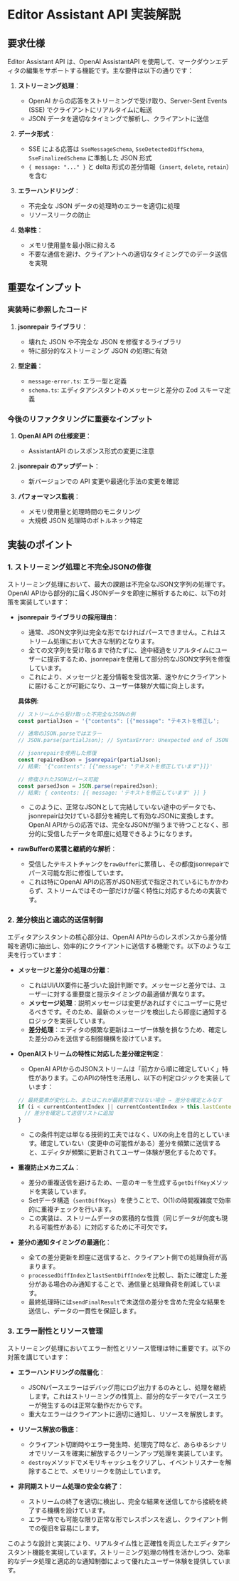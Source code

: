 # Editor Assistant API 実装解説

## 要求仕様

Editor Assistant API は、OpenAI AssistantAPI を使用して、マークダウンエディタの編集をサポートする機能です。主な要件は以下の通りです：

1. **ストリーミング処理**：
   - OpenAI からの応答をストリーミングで受け取り、Server-Sent Events (SSE) でクライアントにリアルタイムに転送
   - JSON データを適切なタイミングで解析し、クライアントに送信

2. **データ形式**：
   - SSE による応答は `SseMessageSchema`, `SseDetectedDiffSchema`, `SseFinalizedSchema` に準拠した JSON 形式
   - `{ message: "..." }` と delta 形式の差分情報（`insert`, `delete`, `retain`）を含む

3. **エラーハンドリング**：
   - 不完全な JSON データの処理時のエラーを適切に処理
   - リソースリークの防止

4. **効率性**：
   - メモリ使用量を最小限に抑える
   - 不要な通信を避け、クライアントへの適切なタイミングでのデータ送信を実現

## 重要なインプット

### 実装時に参照したコード

1. **jsonrepair ライブラリ**：
   - 壊れた JSON や不完全な JSON を修復するライブラリ
   - 特に部分的なストリーミング JSON の処理に有効

2. **型定義**：
   - `message-error.ts`: エラー型と定義
   - `schema.ts`: エディタアシスタントのメッセージと差分の Zod スキーマ定義

### 今後のリファクタリングに重要なインプット

1. **OpenAI API の仕様変更**：
   - AssistantAPI のレスポンス形式の変更に注意

2. **jsonrepair のアップデート**：
   - 新バージョンでの API 変更や最適化手法の変更を確認

3. **パフォーマンス監視**：
   - メモリ使用量と処理時間のモニタリング
   - 大規模 JSON 処理時のボトルネック特定

## 実装のポイント

### 1. ストリーミング処理と不完全JSONの修復

ストリーミング処理において、最大の課題は不完全なJSON文字列の処理です。OpenAI APIから部分的に届くJSONデータを即座に解析するために、以下の対策を実装しています：

- **jsonrepair ライブラリの採用理由**：
  - 通常、JSON文字列は完全な形でなければパースできません。これはストリーム処理において大きな制約となります。
  - 全ての文字列を受け取るまで待たずに、途中経過をリアルタイムにユーザーに提示するため、jsonrepairを使用して部分的なJSON文字列を修復しています。
  - これにより、メッセージと差分情報を受信次第、速やかにクライアントに届けることが可能になり、ユーザー体験が大幅に向上します。
  
  **具体例**:
  ```javascript
  // ストリームから受け取った不完全なJSONの例
  const partialJson = '{"contents": [{"message": "テキストを修正し';
  
  // 通常のJSON.parseではエラー
  // JSON.parse(partialJson); // SyntaxError: Unexpected end of JSON input
  
  // jsonrepairを使用した修復
  const repairedJson = jsonrepair(partialJson);
  // 結果: '{"contents": [{"message": "テキストを修正しています"}]}'
  
  // 修復されたJSONはパース可能
  const parsedJson = JSON.parse(repairedJson);
  // 結果: { contents: [{ message: 'テキストを修正しています' }] }
  ```
  
  - このように、正常なJSONとして完結していない途中のデータでも、jsonrepairは欠けている部分を補完して有効なJSONに変換します。OpenAI APIからの応答では、完全なJSONが揃うまで待つことなく、部分的に受信したデータを即座に処理できるようになります。

- **rawBufferの累積と継続的な解析**：
  - 受信したテキストチャンクを`rawBuffer`に累積し、その都度jsonrepairでパース可能な形に修復しています。
  - これは特にOpenAI APIの応答がJSON形式で指定されているにもかかわらず、ストリームではその一部だけが届く特性に対応するための実装です。

### 2. 差分検出と適応的送信制御

エディタアシスタントの核心部分は、OpenAI APIからのレスポンスから差分情報を適切に抽出し、効率的にクライアントに送信する機能です。以下のような工夫を行っています：

- **メッセージと差分の処理の分離**：
  - これはUI/UX要件に基づいた設計判断です。メッセージと差分では、ユーザーに対する重要度と提示タイミングの最適値が異なります。
  - **メッセージ処理**：説明メッセージは変更があればすぐにユーザーに見せるべきです。そのため、最新のメッセージを検出したら即座に通知するロジックを実装しています。
  - **差分処理**：エディタの頻繁な更新はユーザー体験を損なうため、確定した差分のみを送信する制御機構を設けています。

- **OpenAIストリームの特性に対応した差分確定判定**：
  - OpenAI APIからのJSONストリームは「前方から順に確定していく」特性があります。このAPIの特性を活用し、以下の判定ロジックを実装しています：
  ```javascript
  // 最終要素が変化した、またはこれが最終要素ではない場合 → 差分を確定とみなす
  if (i < currentContentIndex || currentContentIndex > this.lastContentIndex) {
    // 差分を確定して送信リストに追加
  }
  ```
  - この条件判定は単なる技術的工夫ではなく、UXの向上を目的としています。確定していない（変更中の可能性がある）差分を頻繁に送信すると、エディタが頻繁に更新されてユーザー体験が悪化するためです。

- **重複防止メカニズム**：
  - 差分の重複送信を避けるため、一意のキーを生成する`getDiffKey`メソッドを実装しています。
  - Setデータ構造（`sentDiffKeys`）を使うことで、O(1)の時間複雑度で効率的に重複チェックを行います。
  - この実装は、ストリームデータの累積的な性質（同じデータが何度も現れる可能性がある）に対応するために不可欠です。

- **差分の通知タイミングの最適化**：
  - 全ての差分更新を即座に送信すると、クライアント側での処理負荷が高まります。
  - `processedDiffIndex`と`lastSentDiffIndex`を比較し、新たに確定した差分がある場合のみ通知することで、通信量と処理負荷を削減しています。
  - 最終処理時には`sendFinalResult`で未送信の差分を含めた完全な結果を送信し、データの一貫性を保証します。

### 3. エラー耐性とリソース管理

ストリーミング処理においてエラー耐性とリソース管理は特に重要です。以下の対策を講じています：

- **エラーハンドリングの階層化**：
  - JSONパースエラーはデバッグ用にログ出力するのみとし、処理を継続します。これはストリーミングの性質上、部分的なデータでパースエラーが発生するのは正常な動作だからです。
  - 重大なエラーはクライアントに適切に通知し、リソースを解放します。

- **リソース解放の徹底**：
  - クライアント切断時やエラー発生時、処理完了時など、あらゆるシナリオでリソースを確実に解放するクリーンアップ処理を実装しています。
  - `destroy`メソッドでメモリキャッシュをクリアし、イベントリスナーを解除することで、メモリリークを防止しています。

- **非同期ストリーム処理の安全な終了**：
  - ストリームの終了を適切に検出し、完全な結果を送信してから接続を終了する機構を設けています。
  - エラー時でも可能な限り正常な形でレスポンスを返し、クライアント側での復旧を容易にします。

このような設計と実装により、リアルタイム性と正確性を両立したエディタアシスタント機能を実現しています。ストリーミング処理の特性を活かしつつ、効率的なデータ処理と適応的な通知制御によって優れたユーザー体験を提供しています。

